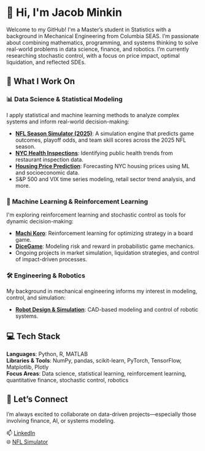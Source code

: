 # 👋 Hi, I'm Jacob Minkin  

Welcome to my GitHub! I'm a Master’s student in Statistics with a background in Mechanical Engineering from Columbia SEAS. I’m passionate about combining mathematics, programming, and systems thinking to solve real-world problems in data science, finance, and robotics. I’m currently researching stochastic control, with a focus on price impact, optimal liquidation, and reflected SDEs.

## 🧠 What I Work On  

### 📊 **Data Science & Statistical Modeling**  
I apply statistical and machine learning methods to analyze complex systems and inform real-world decision-making:
- [**NFL Season Simulator (2025)**](https://jacobminkin.github.io/nfl-forecast/): A simulation engine that predicts game outcomes, playoff odds, and team skill scores across the 2025 NFL season.  
- [**NYC Health Inspections**](https://github.com/JacobMinkin/NYC_Restaurant_Health_Inspection): Identifying public health trends from restaurant inspection data.  
- [**Housing Price Prediction**](https://github.com/JacobMinkin/Predicting_Housing_Prices_NYC): Forecasting NYC housing prices using ML and socioeconomic data.  
- S&P 500 and VIX time series modeling, retail sector trend analysis, and more.

### 🤖 **Machine Learning & Reinforcement Learning**  
I'm exploring reinforcement learning and stochastic control as tools for dynamic decision-making:
- [**Machi Koro**](https://github.com/BenMin1/Machi-Koro): Reinforcement learning for optimizing strategy in a board game.  
- [**DiceGame**](https://github.com/JacobMinkin/DiceGame): Modeling risk and reward in probabilistic game mechanics.  
- Ongoing projects in market simulation, liquidation strategies, and control of impact-driven processes.

### 🛠️ **Engineering & Robotics**  
My background in mechanical engineering informs my interest in modeling, control, and simulation:
- [**Robot Design & Simulation**](https://github.com/JacobMinkin/Robot-Studio-Fall22): CAD-based modeling and control of robotic systems.

## 💻 Tech Stack  
**Languages**: Python, R, MATLAB  
**Libraries & Tools**: NumPy, pandas, scikit-learn, PyTorch, TensorFlow, Matplotlib, Plotly  
**Focus Areas**: Data science, statistical learning, reinforcement learning, quantitative finance, stochastic control, robotics

## 🌟 Let’s Connect  
I’m always excited to collaborate on data-driven projects—especially those involving finance, AI, or systems modeling.  

📫 [LinkedIn](https://www.linkedin.com/in/jacob-minkin/)  
🌐 [NFL Simulator](https://jacobminkin.github.io/nfl-forecast/)  
